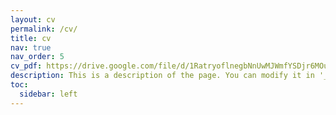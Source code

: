 ```yaml
---
layout: cv
permalink: /cv/
title: cv
nav: true
nav_order: 5
cv_pdf: https://drive.google.com/file/d/1RatryoflnegbNnUwMJWmfYSDjr6MOuH8/view?usp=sharing # you can also use external links here
description: This is a description of the page. You can modify it in '_pages/cv.md'. You can also change or remove the top pdf download button.
toc:
  sidebar: left
---
```


